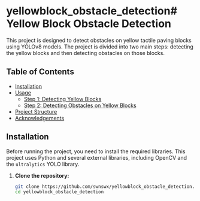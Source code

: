# yellowblock_obstacle_detection# Yellow Block Obstacle Detection

This project is designed to detect obstacles on yellow tactile paving blocks using YOLOv8 models. The project is divided into two main steps: detecting the yellow blocks and then detecting obstacles on those blocks.

## Table of Contents

- [Installation](#installation)
- [Usage](#usage)
  - [Step 1: Detecting Yellow Blocks](#step-1-detecting-yellow-blocks)
  - [Step 2: Detecting Obstacles on Yellow Blocks](#step-2-detecting-obstacles-on-yellow-blocks)
- [Project Structure](#project-structure)
- [Acknowledgements](#acknowledgements)

## Installation

Before running the project, you need to install the required libraries. This project uses Python and several external libraries, including OpenCV and the `ultralytics` YOLO library.

1. **Clone the repository:**

   ```bash
   git clone https://github.com/swnswx/yellowblock_obstacle_detection.git
   cd yellowblock_obstacle_detection
